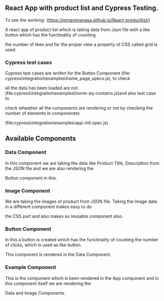 ## React App with product list and Cypress Testing. 

To see the working: (https://mmanimanasa.github.io/React-productlist/)

A react app of product list which is taking data from Json file with a like button which has the functinality of counting  

the number of likes and for the proper view a property of CSS called grid is used.

### Cypress test cases

Cypress test cases are wriiten for the Button Component (file: cypress\integration\examples\home_page_specs.js), to check  

all the data has been loaded are not (file:cypress\integration\examples\home-eq-contains.js)and also test case to  

check wheather all the components are rendering or not by checking the number of elements in componenets 

(file:cypress\integration\examples\app-init.spec.js)

## Available Components

### Data Component

In this component we are taking the data like Product Title, Description from the JSON file and we are also rendering the 

Button component in this.

### Image Component

We are taking the images of product from JSON file. Taking the image data in a different component makes easy to do  

the CSS part and also makes as reusable component also.

### Button Component

In this a button is created which has the functinality of counting the number of clicks, which is used as like button. 

This component is rendered in the Data Component.

### Example Component

This is the component which is been rendered in the App component and in this component itself we are rendering the  

Data and Image Components. 



